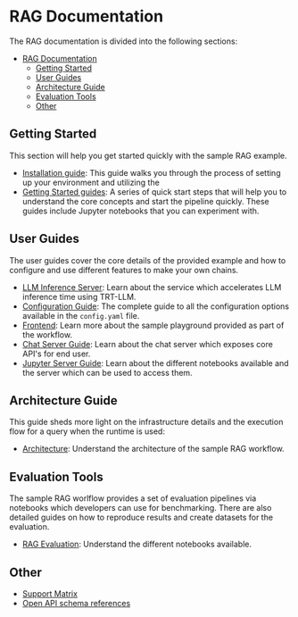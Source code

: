 # RAG Documentation

The RAG documentation is divided into the following sections:

- [RAG Documentation](#rag-documentation)
  - [Getting Started](#getting-started)
  - [User Guides](#user-guides)
  - [Architecture Guide](#architecture-guide)
  - [Evaluation Tools](#evaluation-tools)
  - [Other](#other)

## Getting Started

This section will help you get started quickly with the sample RAG example.

* [Installation guide](../RetrievalAugmentedGeneration/README.md#prerequisites): This guide walks you through the process of setting up your environment and utilizing the
* [Getting Started guides](../RetrievalAugmentedGeneration/README.md#getting-started): A series of quick start steps that will help you to understand the core concepts and start the pipeline quickly. These guides include Jupyter notebooks that you can experiment with.

## User Guides

The user guides cover the core details of the provided example and how to configure and use different features to make your own chains.

* [LLM Inference Server](./rag/llm_inference_server.md): Learn about the service which accelerates LLM inference time using TRT-LLM.
* [Configuration Guide](./rag/configuration.md): The complete guide to all the configuration options available in the `config.yaml` file.
* [Frontend](./rag/frontend.md): Learn more about the sample playground provided as part of the workflow.
* [Chat Server Guide](./rag/chat_server.md): Learn about the chat server which exposes core API's for end user.
* [Jupyter Server Guide](./rag/jupyter_server.md): Learn about the different notebooks available and the server which can be used to access them.

## Architecture Guide

This guide sheds more light on the infrastructure details and the execution flow for a query when the runtime is used:

* [Architecture](./rag/architecture.md): Understand the architecture of the sample RAG workflow.

## Evaluation Tools

The sample RAG worlflow provides a set of evaluation pipelines via notebooks which developers can use for benchmarking.
There are also detailed guides on how to reproduce results and create datasets for the evaluation.
* [RAG Evaluation](../evaluation/README.md): Understand the different notebooks available.

## Other

* [Support Matrix](./rag/support_matrix.md)
* [Open API schema references](./rag/api_reference/openapi_schema.json)
